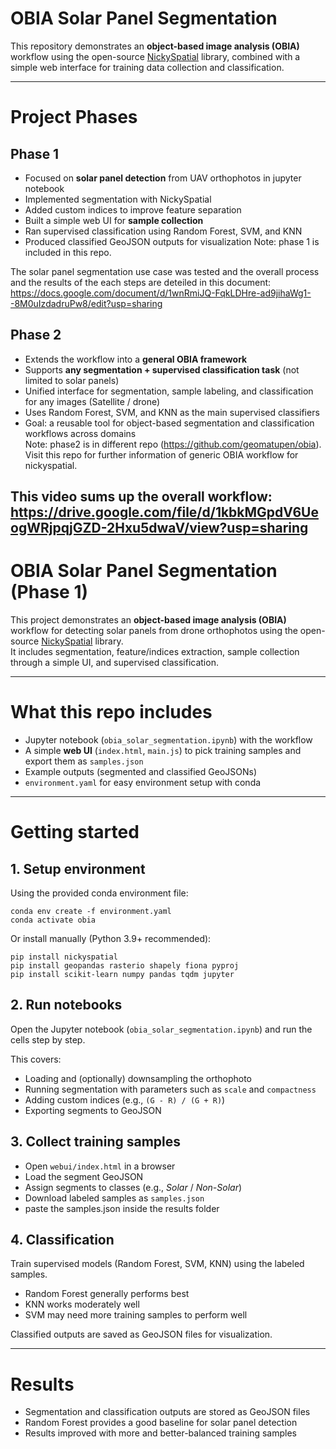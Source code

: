 # OBIA Solar Panel Segmentation

This repository demonstrates an **object-based image analysis (OBIA)** workflow using the open-source [NickySpatial](https://github.com/kshitijrajsharma/nickyspatial) library, combined with a simple web interface for training data collection and classification.

---

# Project Phases

## Phase 1 
- Focused on **solar panel detection** from UAV orthophotos in jupyter notebook
- Implemented segmentation with NickySpatial  
- Added custom indices to improve feature separation  
- Built a simple web UI for **sample collection**  
- Ran supervised classification using Random Forest, SVM, and KNN  
- Produced classified GeoJSON outputs for visualization
Note: phase 1 is included in this repo.

The solar panel segmentation use case was tested and the overall process and the results of the each steps are deteiled in this document: https://docs.google.com/document/d/1wnRmiJQ-FqkLDHre-ad9jihaWg1--8M0uIzdadruPw8/edit?usp=sharing 

## Phase 2
- Extends the workflow into a **general OBIA framework**  
- Supports **any segmentation + supervised classification task** (not limited to solar panels)  
- Unified interface for segmentation, sample labeling, and classification for any images (Satellite / drone)
- Uses Random Forest, SVM, and KNN as the main supervised classifiers  
- Goal: a reusable tool for object-based segmentation and classification workflows across domains  
Note: phase2 is in different repo (https://github.com/geomatupen/obia). Visit this repo for further information of generic OBIA workflow for nickyspatial.

This video sums up the overall workflow: https://drive.google.com/file/d/1kbkMGpdV6UeogWRjpqjGZD-2Hxu5dwaV/view?usp=sharing
---


# OBIA Solar Panel Segmentation (Phase 1)

This project demonstrates an **object-based image analysis (OBIA)** workflow for detecting solar panels from drone orthophotos using the open-source [NickySpatial](https://github.com/nickyspatial) library.  
It includes segmentation, feature/indices extraction, sample collection through a simple UI, and supervised classification.

---

# What this repo includes
- Jupyter notebook (`obia_solar_segmentation.ipynb`) with the workflow  
- A simple **web UI** (`index.html`, `main.js`) to pick training samples and export them as `samples.json`  
- Example outputs (segmented and classified GeoJSONs)  
- `environment.yaml` for easy environment setup with conda  

---

# Getting started

## 1. Setup environment
Using the provided conda environment file:

    conda env create -f environment.yaml
    conda activate obia

Or install manually (Python 3.9+ recommended):

    pip install nickyspatial
    pip install geopandas rasterio shapely fiona pyproj
    pip install scikit-learn numpy pandas tqdm jupyter

## 2. Run notebooks
Open the Jupyter notebook (`obia_solar_segmentation.ipynb`) and run the cells step by step.

This covers:
- Loading and (optionally) downsampling the orthophoto  
- Running segmentation with parameters such as `scale` and `compactness`  
- Adding custom indices (e.g., `(G - R) / (G + R)`)  
- Exporting segments to GeoJSON  

## 3. Collect training samples
- Open `webui/index.html` in a browser  
- Load the segment GeoJSON  
- Assign segments to classes (e.g., *Solar* / *Non-Solar*)  
- Download labeled samples as `samples.json`
- paste the samples.json inside the results folder

## 4. Classification
Train supervised models (Random Forest, SVM, KNN) using the labeled samples.  
- Random Forest generally performs best  
- KNN works moderately well  
- SVM may need more training samples to perform well  

Classified outputs are saved as GeoJSON files for visualization.  

---

# Results
- Segmentation and classification outputs are stored as GeoJSON files  
- Random Forest provides a good baseline for solar panel detection  
- Results improved with more and better-balanced training samples  
